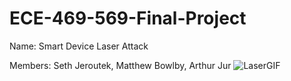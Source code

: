 # ECE-469-569-Final-Project
Name: Smart Device Laser Attack

Members: Seth Jeroutek, Matthew Bowlby, Arthur Jur
![LaserGIF](https://github.com/sethjeroutek/ECE-469-569-Final-Project/assets/132285802/b7932a50-64e2-48fd-9289-d92eba562769)

